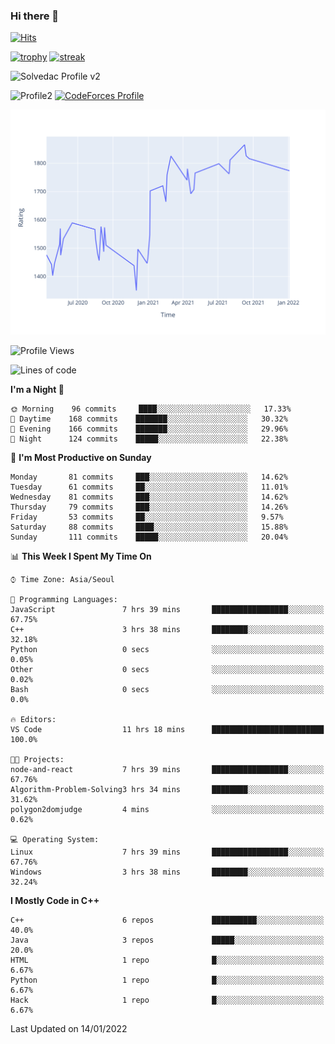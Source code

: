 ### Hi there 👋

<!--
**ingyu1008/ingyu1008** is a ✨ _special_ ✨ repository because its `README.md` (this file) appears on your GitHub profile.

Here are some ideas to get you started:

- 🔭 I’m currently working on ...
- 🌱 I’m currently learning ...
- 👯 I’m looking to collaborate on ...
- 🤔 I’m looking for help with ...
- 💬 Ask me about ...
- 📫 How to reach me: ...
- 😄 Pronouns: ...
- ⚡ Fun fact: ...
[![Github Profile](https://github-readme-stats.vercel.app/api?username=ingyu1008&count_private=true&hide=contribs,prs&show_icons=true&theme=vue-dark)](https://github.com/ingyu1008)  
-->
[![Hits](https://hits.seeyoufarm.com/api/count/incr/badge.svg?url=https%3A%2F%2Fgithub.com%2Fingyu1008)](https://github.com/ingyu1008)

[![trophy](https://github-profile-trophy.vercel.app/?username=ingyu1008&row=2&column=3&theme=flat)](https://github.com/ryo-ma/github-profile-trophy)
[![streak](https://github-readme-streak-stats.herokuapp.com/?user=ingyu1008)](https://github.com/ingyu1008)

<!-- ![Solvedac Profile](http://mazassumnida.wtf/api/v2/generate_badge?boj=ingyu1008) -->
![Solvedac Profile v2](https://github-readme-solvedac.hyp3rflow.vercel.app/api/?handle=ingyu1008)

![Profile2](https://github-readme-stats.vercel.app/api?username=ingyu1008&show_icons=true&hide_border=true&count_private=true)
[![CodeForces Profile](http://cf.leed.at?id=MatWhyTle)](https://codeforces.com/profile/MatWhyTle)

![Codeforces Graph](https://github.com/ingyu1008/Algorithm-Problem-Solving/blob/master/cfStats.svg)

<!--START_SECTION:waka-->
![Profile Views](http://img.shields.io/badge/Profile%20Views-9-blue)

![Lines of code](https://img.shields.io/badge/From%20Hello%20World%20I%27ve%20Written-235%20Thousand%20lines%20of%20code-blue)

**I'm a Night 🦉** 

```text
🌞 Morning    96 commits     ████░░░░░░░░░░░░░░░░░░░░░   17.33% 
🌆 Daytime    168 commits    ███████░░░░░░░░░░░░░░░░░░   30.32% 
🌃 Evening    166 commits    ███████░░░░░░░░░░░░░░░░░░   29.96% 
🌙 Night      124 commits    █████░░░░░░░░░░░░░░░░░░░░   22.38%

```
📅 **I'm Most Productive on Sunday** 

```text
Monday       81 commits     ███░░░░░░░░░░░░░░░░░░░░░░   14.62% 
Tuesday      61 commits     ██░░░░░░░░░░░░░░░░░░░░░░░   11.01% 
Wednesday    81 commits     ███░░░░░░░░░░░░░░░░░░░░░░   14.62% 
Thursday     79 commits     ███░░░░░░░░░░░░░░░░░░░░░░   14.26% 
Friday       53 commits     ██░░░░░░░░░░░░░░░░░░░░░░░   9.57% 
Saturday     88 commits     ████░░░░░░░░░░░░░░░░░░░░░   15.88% 
Sunday       111 commits    █████░░░░░░░░░░░░░░░░░░░░   20.04%

```


📊 **This Week I Spent My Time On** 

```text
⌚︎ Time Zone: Asia/Seoul

💬 Programming Languages: 
JavaScript               7 hrs 39 mins       █████████████████░░░░░░░░   67.75% 
C++                      3 hrs 38 mins       ████████░░░░░░░░░░░░░░░░░   32.18% 
Python                   0 secs              ░░░░░░░░░░░░░░░░░░░░░░░░░   0.05% 
Other                    0 secs              ░░░░░░░░░░░░░░░░░░░░░░░░░   0.02% 
Bash                     0 secs              ░░░░░░░░░░░░░░░░░░░░░░░░░   0.0%

🔥 Editors: 
VS Code                  11 hrs 18 mins      █████████████████████████   100.0%

🐱‍💻 Projects: 
node-and-react           7 hrs 39 mins       █████████████████░░░░░░░░   67.76% 
Algorithm-Problem-Solving3 hrs 34 mins       ████████░░░░░░░░░░░░░░░░░   31.62% 
polygon2domjudge         4 mins              ░░░░░░░░░░░░░░░░░░░░░░░░░   0.62%

💻 Operating System: 
Linux                    7 hrs 39 mins       █████████████████░░░░░░░░   67.76% 
Windows                  3 hrs 38 mins       ████████░░░░░░░░░░░░░░░░░   32.24%

```

**I Mostly Code in C++** 

```text
C++                      6 repos             ██████████░░░░░░░░░░░░░░░   40.0% 
Java                     3 repos             █████░░░░░░░░░░░░░░░░░░░░   20.0% 
HTML                     1 repo              █░░░░░░░░░░░░░░░░░░░░░░░░   6.67% 
Python                   1 repo              █░░░░░░░░░░░░░░░░░░░░░░░░   6.67% 
Hack                     1 repo              █░░░░░░░░░░░░░░░░░░░░░░░░   6.67%

```



 Last Updated on 14/01/2022
<!--END_SECTION:waka-->
